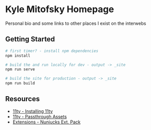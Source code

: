 # Kyle Mitofsky Homepage

Personal bio and some links to other places I exist on the interwebs

## Getting Started

```bash
# first timer? - install npm dependencies
npm install

# build the and run locally for dev - output -> _site
npm run serve

# build the site for production - output -> _site
npm run build
```

## Resources

* [11ty - Installing 11ty](https://www.11ty.io/docs/getting-started/#step-2%3A-install-eleventy)
* [11ty - Passthrough Assets](https://www.11ty.io/docs/copy/#manual-passthrough-copy-(faster))
* [Extensions - Nunjucks Ext. Pack](https://marketplace.visualstudio.com/items?itemName=douglaszaltron.nunjucks-vscode-extensionpack)
